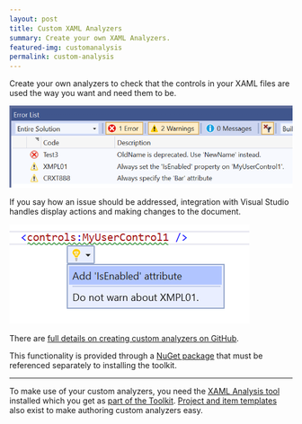 ```yaml
---
layout: post
title: Custom XAML Analyzers
summary: Create your own XAML Analyzers.
featured-img: customanalysis
permalink: custom-analysis
---
```


Create your own analyzers to check that the controls in your XAML files are used the way you want and need them to be.

![Custom warnings displayed for a custom XAML control](./assets/img/posts/example-custom-errors.png)

If you say how an issue should be addressed, integration with Visual Studio handles display actions and making changes to the document.

![List of Quick Actions displayed in the Visual Studio XAML editor](./assets/img/posts/example-custom-quickaction.png)

There are [full details on creating custom analyzers on GitHub](https://github.com/mrlacey/Rapid-XAML-Toolkit/blob/main/docs/custom-analysis.md).

This functionality is provided through a [NuGet package](https://www.nuget.org/packages/RapidXamlCustomAnalysis) that must be referenced separately to installing the toolkit.

---

To make use of your custom analyzers, you need the [XAML Analysis tool](./analysis) installed which you get as [part of the Toolkit](https://marketplace.visualstudio.com/items?itemName=MattLaceyLtd.RapidXamlToolkit). [Project and item templates](./templates) also exist to make authoring custom analyzers easy.
